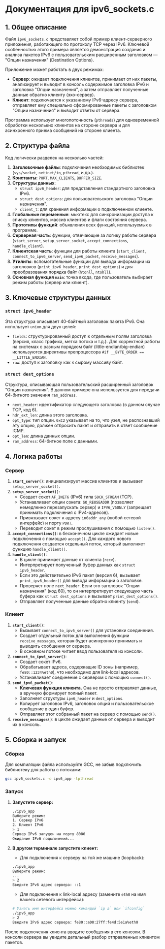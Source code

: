 # Документация для ipv6_sockets.c

## 1. Общее описание

Файл `ipv6_sockets.c` представляет собой пример клиент-серверного приложения, работающего по протоколу TCP через IPv6. Ключевой особенностью этого примера является демонстрация создания и анализа пакетов IPv6 с пользовательским расширенным заголовком — "Опции назначения" (Destination Options).

Приложение может работать в двух режимах:
- **Сервер**: ожидает подключения клиентов, принимает от них пакеты, анализирует и выводит в консоль содержимое заголовка IPv6 и заголовка "Опции назначения", а затем отправляет полученные данные обратно клиенту (эхо-сервер).
- **Клиент**: подключается к указанному IPv6-адресу сервера, отправляет ему специально сформированные пакеты с заголовком "Опции назначения" и выводит ответы от сервера.

Программа использует многопоточность (`pthreads`) для одновременной обработки нескольких клиентов на стороне сервера и для асинхронного приема сообщений на стороне клиента.

## 2. Структура файла

Код логически разделен на несколько частей:
1.  **Заголовочные файлы**: подключения необходимых библиотек (`sys/socket`, `netinet/in`, `pthread`, и др.).
2.  **Константы**: `PORT`, `MAX_CLIENTS`, `BUFFER_SIZE`.
3.  **Структуры данных**:
    - `struct ipv6_header`: для представления стандартного заголовка IPv6.
    - `struct dest_options`: для пользовательского заголовка "Опции назначения".
    - `client_t`: для хранения информации о подключенном клиенте.
4.  **Глобальные переменные**: мьютекс для синхронизации доступа к списку клиентов, массив клиентов и флаги состояния сервера.
5.  **Прототипы функций**: объявления всех функций, используемых в программе.
6.  **Серверная часть**: функции, отвечающие за логику работы сервера (`start_server`, `setup_server_socket`, `accept_connections`, `handle_client`).
7.  **Клиентская часть**: функции для работы клиента (`start_client`, `connect_to_ipv6_server`, `send_ipv6_packet`, `receive_messages`).
8.  **Утилиты**: вспомогательные функции для вывода информации из заголовков (`print_ipv6_header`, `print_dest_options`) и для преобразования порядка байт (`htonll`, `ntohll`).
9.  **Основная функция `main`**: точка входа, где пользователь выбирает режим работы (сервер или клиент).

## 3. Ключевые структуры данных

### `struct ipv6_header`
Эта структура описывает 40-байтный заголовок пакета IPv6. Она использует `union` для двух целей:
- `fields`: структурированный доступ к отдельным полям заголовка (версия, класс трафика, метка потока и т.д.). Для корректной работы на системах с разным порядком байт (little-endian/big-endian) используются директивы препроцессора `#if __BYTE_ORDER == __LITTLE_ENDIAN`.
- `raw`: доступ к заголовку как к сырому массиву байт.

### `struct dest_options`
Структура, описывающая пользовательский расширенный заголовок "Опции назначения". В данном примере она используется для передачи 64-битного значения `ram_address`.

- `next_header`: идентификатор следующего заголовка (в данном случае TCP, код 6).
- `hdr_ext_len`: длина этого заголовка.
- `opt_type`: тип опции. `0xC2` указывает на то, что узел, не распознавший эту опцию, должен отбросить пакет и отправить в ответ сообщение ICMP.
- `opt_len`: длина данных опции.
- `ram_address`: 64-битное поле с данными.

## 4. Логика работы

### Сервер
1.  **`start_server()`**: инициализирует массив клиентов и вызывает `setup_server_socket()`.
2.  **`setup_server_socket()`**:
    - Создает сокет `AF_INET6` (IPv6) типа `SOCK_STREAM` (TCP).
    - Устанавливает опции сокета: `SO_REUSEADDR` (позволяет немедленно перезапускать сервер) и `IPV6_V6ONLY` (запрещает принимать подключения с IPv4-адресов).
    - Привязывает сокет к адресу `in6addr_any` (любой сетевой интерфейс) и порту `PORT`.
    - Переводит сокет в режим прослушивания с помощью `listen()`.
3.  **`accept_connections()`**: в бесконечном цикле ожидает новые подключения с помощью `accept()`. Для каждого нового подключения создается отдельный поток, который выполняет функцию `handle_client()`.
4.  **`handle_client()`**:
    - В цикле принимает данные от клиента (`recv`).
    - Интерпретирует полученный буфер данных как `struct ipv6_header`.
    - Если это действительно IPv6 пакет (версия 6), вызывает `print_ipv6_header()` для вывода информации о заголовке.
    - Проверяет поле `next_header`. Если это заголовок "Опции назначения" (код 60), то он интерпретирует следующую часть буфера как `struct dest_options` и вызывает `print_dest_options()`.
    - Отправляет полученные данные обратно клиенту (`send`).

### Клиент
1.  **`start_client()`**:
    - Вызывает `connect_to_ipv6_server()` для установки соединения.
    - Создает отдельный поток для выполнения функции `receive_messages`, которая будет асинхронно принимать и выводить сообщения от сервера.
    - В основном потоке читает ввод пользователя из консоли.
2.  **`connect_to_ipv6_server()`**:
    - Создает сокет IPv6.
    - Обрабатывает адреса, содержащие ID зоны (например, `fe80::1234%eth0`), что необходимо для link-local адресов.
    - Устанавливает соединение с сервером с помощью `connect()`.
3.  **`send_ipv6_packet()`**:
    - **Ключевая функция клиента.** Она не просто отправляет данные, а вручную формирует полный пакет.
    - Заполняет структуры `ipv6_header` и `dest_options`.
    - Копирует заголовок IPv6, заголовок опций и пользовательское сообщение в один буфер.
    - Отправляет этот собранный пакет на сервер с помощью `send()`.
4.  **`receive_messages()`**: в цикле ожидает данные от сервера и выводит их в консоль.

## 5. Сборка и запуск

### Сборка
Для компиляции файла используйте GCC, не забыв подключить библиотеку для работы с потоками:
```bash
gcc ipv6_sockets.c -o ipv6_app -lpthread
```

### Запуск
1.  **Запустите сервер:**
    ```bash
    ./ipv6_app
    Выберите режим:
    1. Сервер IPv6
    2. Клиент IPv6
    > 1
    Сервер IPv6 запущен на порту 8080
    Ожидание IPv6 подключений...
    ```

2.  **В другом терминале запустите клиент:**
    - Для подключения к серверу на той же машине (loopback):
    ```bash
    ./ipv6_app
    Выберите режим:
    ...
    > 2
    Введите IPv6 адрес сервера: ::1
    ```
    - Для подключения к link-local адресу (замените `eth0` на имя вашего сетевого интерфейса):
    ```bash
    # Узнать имя интерфейса можно командой `ip a` или `ifconfig`
    ./ipv6_app
    > 2
    Введите IPv6 адрес сервера: fe80::a00:27ff:fe4d:5e1a%eth0
    ```

После подключения клиента вводите сообщения в его консоли. В консоли сервера вы увидите детальный разбор отправленных клиентом пакетов.
